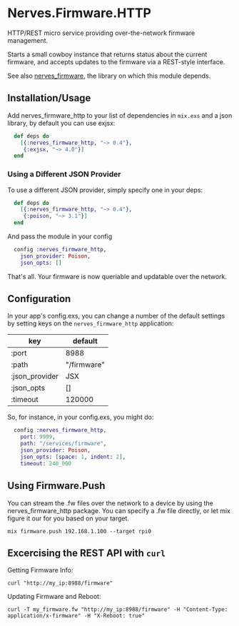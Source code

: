 # Nerves.Firmware.HTTP

HTTP/REST micro service providing over-the-network firmware management.

Starts a small cowboy instance that returns status about the
current firmware, and accepts updates to the firmware via a REST-style interface.

See also [nerves_firmware](https://github.com/nerves-project/nerves_firmware), the library
on which this module depends.

## Installation/Usage

Add nerves_firmware_http to your list of dependencies in `mix.exs` and a json library,
by default you can use exjsx:
```elixir
  def deps do
    [{:nerves_firmware_http, "~> 0.4"},
     {:exjsx, "~> 4.0"}]
  end
```

### Using a Different JSON Provider

To use a different JSON provider, simply specify one in your deps:
```elixir
  def deps do
    [{:nerves_firmware_http, "~> 0.4"},
     {:poison, "~> 3.1"}]
  end
```
And pass the module in your config

```elixir
  config :nerves_firmware_http,
    json_provider: Poison,
    json_opts: []
```

That's all. Your firmware is now queriable and updatable over the network.

## Configuration

In your app's config.exs, you can change a number of the default settings
by setting keys on the `nerves_firmware_http` application:

| key            | default              |
|----------------|----------------------|
| :port          | 8988                 |
| :path          | "/firmware"          |
| :json_provider | JSX                  |
| :json_opts     | []                   |
| :timeout       | 120000               |

So, for instance, in your config.exs, you might do:

```elixir
  config :nerves_firmware_http,
    port: 9999,
    path: "/services/firmware",
    json_provider: Poison,
    json_opts: [space: 1, indent: 2],
    timeout: 240_000
```
## Using Firmware.Push

You can stream the .fw files over the network to a device by using the nerves_firmware_http package. You can specify a .fw file directly, or let mix figure it our for you based on your target.

`mix firmware.push 192.168.1.100 --target rpi0`

## Excercising the REST API with `curl`

Getting Firmware Info:

    curl "http://my_ip:8988/firmware"

Updating Firmware and Reboot:

    curl -T my_firmware.fw "http://my_ip:8988/firmware" -H "Content-Type: application/x-firmware" -H "X-Reboot: true"
